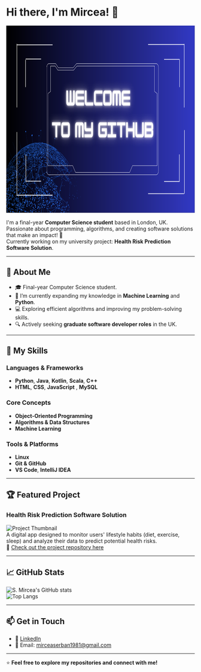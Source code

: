 # Hi there, I'm Mircea! 👋

<img height="500px" width="100%" src="https://raw.githubusercontent.com/El-Mazouzi/El-Mazouzi/main/banner-2.png" />

I'm a final-year **Computer Science student** based in London, UK. Passionate about programming, algorithms, and creating software solutions that make an impact! 🚀  
Currently working on my university project: **Health Risk Prediction Software Solution**.

---

## 🌟 About Me  
- 🎓 Final-year Computer Science student.  
- 🌱 I’m currently expanding my knowledge in **Machine Learning** and **Python**.  
- 💻 Exploring efficient algorithms and improving my problem-solving skills.  
- 🔍 Actively seeking **graduate software developer roles** in the UK.  

---

## 🚀 My Skills  
### Languages & Frameworks  
- **Python**, **Java**, **Kotlin**, **Scala**, **C++**  
- **HTML**, **CSS**, **JavaScript** , **MySQL**

### Core Concepts  
- **Object-Oriented Programming**  
- **Algorithms & Data Structures**  
- **Machine Learning**  

### Tools & Platforms  
- **Linux**  
- **Git & GitHub**  
- **VS Code**, **IntelliJ IDEA**  

---

## 🏆 Featured Project  
### Health Risk Prediction Software Solution  
![Project Thumbnail](https://via.placeholder.com/800x400?text=Health+Risk+Prediction+App)  
A digital app designed to monitor users' lifestyle habits (diet, exercise, sleep) and analyze their data to predict potential health risks.  
🔗 [Check out the project repository here](https://github.com/S-Mircea/Health-Risk-Prediction)

---

## 📈 GitHub Stats  
![S. Mircea's GitHub stats](https://github-readme-stats.vercel.app/api?username=S-Mircea&show_icons=true&theme=radical)  
![Top Langs](https://github-readme-stats.vercel.app/api/top-langs/?username=S-Mircea&layout=compact&theme=radical)  

---

## 📫 Get in Touch  
- 💼 [LinkedIn](https://www.linkedin.com/in/mircea-serban-s81/) 
- 📧 Email: mirceaserban1981@gmail.com 

---

⭐️ **Feel free to explore my repositories and connect with me!**  


</div>

###
